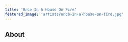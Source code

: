 ```yaml
---
title: 'Once In A House On Fire'
featured_image: 'artists/once-in-a-house-on-fire.jpg'
---
```


## About


